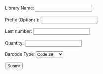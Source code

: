 <script src="/jquery-3.6.0.min.js"></script>
<script src="/JsBarcode.all.min.js"></script>

<div>
Library Name: <input type=text name="name" value=""/><br/><br/>
Prefix (Optional): <input type=text name="prefix" value=""/><br/><br/>
Last number: <input type=text name="startingNumber" value=""/><br/><br/>
Quantity: <input type=text name="barcodeQuantity" value=""/><br/><br/>
Barcode Type: <select name="type">
<option value='C39'>Code 39</option>
<option value='C93'>Code 93</option>
<option value='C128 '>Code 128</option>
<option value='EAN8'>EAN 8</option>
<option value='EAN13'>EAN 13</option>
<option value='UPCA'>UPC-A</option>
<option value='CODABAR '>CODABAR </option>
</select><br/><br/>

<input type=submit name="submit" value="Submit"/>
</div>
